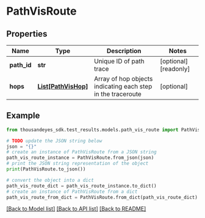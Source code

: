 # PathVisRoute


## Properties

Name | Type | Description | Notes
------------ | ------------- | ------------- | -------------
**path_id** | **str** | Unique ID of path trace | [optional] [readonly] 
**hops** | [**List[PathVisHop]**](PathVisHop.md) | Array of hop objects indicating each step in the traceroute | [optional] 

## Example

```python
from thousandeyes_sdk.test_results.models.path_vis_route import PathVisRoute

# TODO update the JSON string below
json = "{}"
# create an instance of PathVisRoute from a JSON string
path_vis_route_instance = PathVisRoute.from_json(json)
# print the JSON string representation of the object
print(PathVisRoute.to_json())

# convert the object into a dict
path_vis_route_dict = path_vis_route_instance.to_dict()
# create an instance of PathVisRoute from a dict
path_vis_route_from_dict = PathVisRoute.from_dict(path_vis_route_dict)
```
[[Back to Model list]](../README.md#documentation-for-models) [[Back to API list]](../README.md#documentation-for-api-endpoints) [[Back to README]](../README.md)


